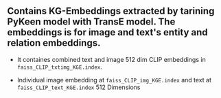 ## Contains KG-Embeddings extracted by tarining PyKeen model with TransE model. The embeddings is for image and text's entity and relation embeddings. 

- It containes combined text and image 512 dim CLIP embeddings in `faiss_CLIP_txtimg_KGE.index`.
  
- Individual image embedding at `faiss_CLIP_img_KGE.index` and text at `faiss_CLIP_text_KGE.index` 512 Dimensions

